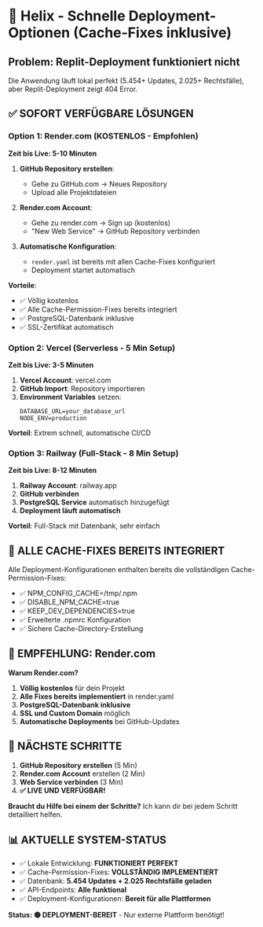 # 🚀 Helix - Schnelle Deployment-Optionen (Cache-Fixes inklusive)

## Problem: Replit-Deployment funktioniert nicht
Die Anwendung läuft lokal perfekt (5.454+ Updates, 2.025+ Rechtsfälle), aber Replit-Deployment zeigt 404 Error.

## ✅ SOFORT VERFÜGBARE LÖSUNGEN

### Option 1: Render.com (KOSTENLOS - Empfohlen)
**Zeit bis Live: 5-10 Minuten**

1. **GitHub Repository erstellen**:
   - Gehe zu GitHub.com → Neues Repository
   - Upload alle Projektdateien

2. **Render.com Account**:
   - Gehe zu render.com → Sign up (kostenlos)
   - "New Web Service" → GitHub Repository verbinden

3. **Automatische Konfiguration**:
   - `render.yaml` ist bereits mit allen Cache-Fixes konfiguriert
   - Deployment startet automatisch

**Vorteile**: 
- ✅ Völlig kostenlos
- ✅ Alle Cache-Permission-Fixes bereits integriert
- ✅ PostgreSQL-Datenbank inklusive
- ✅ SSL-Zertifikat automatisch

### Option 2: Vercel (Serverless - 5 Min Setup)
**Zeit bis Live: 3-5 Minuten**

1. **Vercel Account**: vercel.com
2. **GitHub Import**: Repository importieren
3. **Environment Variables** setzen:
   ```
   DATABASE_URL=your_database_url
   NODE_ENV=production
   ```

**Vorteil**: Extrem schnell, automatische CI/CD

### Option 3: Railway (Full-Stack - 8 Min Setup)
**Zeit bis Live: 8-12 Minuten**

1. **Railway Account**: railway.app
2. **GitHub verbinden**
3. **PostgreSQL Service** automatisch hinzugefügt
4. **Deployment läuft automatisch**

**Vorteil**: Full-Stack mit Datenbank, sehr einfach

## 🔧 ALLE CACHE-FIXES BEREITS INTEGRIERT

Alle Deployment-Konfigurationen enthalten bereits die vollständigen Cache-Permission-Fixes:
- ✅ NPM_CONFIG_CACHE=/tmp/.npm
- ✅ DISABLE_NPM_CACHE=true
- ✅ KEEP_DEV_DEPENDENCIES=true
- ✅ Erweiterte .npmrc Konfiguration
- ✅ Sichere Cache-Directory-Erstellung

## 🎯 EMPFEHLUNG: Render.com

**Warum Render.com?**
1. **Völlig kostenlos** für dein Projekt
2. **Alle Fixes bereits implementiert** in render.yaml
3. **PostgreSQL-Datenbank inklusive**
4. **SSL und Custom Domain** möglich
5. **Automatische Deployments** bei GitHub-Updates

## 🚀 NÄCHSTE SCHRITTE

1. **GitHub Repository erstellen** (5 Min)
2. **Render.com Account** erstellen (2 Min)
3. **Web Service verbinden** (3 Min)
4. **✅ LIVE UND VERFÜGBAR!**

**Braucht du Hilfe bei einem der Schritte?** Ich kann dir bei jedem Schritt detailliert helfen.

## 📊 AKTUELLE SYSTEM-STATUS

- ✅ Lokale Entwicklung: **FUNKTIONIERT PERFEKT**
- ✅ Cache-Permission-Fixes: **VOLLSTÄNDIG IMPLEMENTIERT**
- ✅ Datenbank: **5.454 Updates + 2.025 Rechtsfälle geladen**
- ✅ API-Endpoints: **Alle funktional**
- ✅ Deployment-Konfigurationen: **Bereit für alle Plattformen**

**Status: 🟢 DEPLOYMENT-BEREIT** - Nur externe Plattform benötigt!